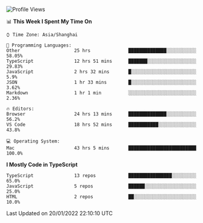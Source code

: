 <!--START_SECTION:waka-->
![Profile Views](http://img.shields.io/badge/Profile%20Views-0-blue)

📊 **This Week I Spent My Time On** 

```text
⌚︎ Time Zone: Asia/Shanghai

💬 Programming Languages: 
Other                    25 hrs              ██████████████░░░░░░░░░░░   58.05% 
TypeScript               12 hrs 51 mins      ███████░░░░░░░░░░░░░░░░░░   29.83% 
JavaScript               2 hrs 32 mins       █░░░░░░░░░░░░░░░░░░░░░░░░   5.9% 
JSON                     1 hr 33 mins        █░░░░░░░░░░░░░░░░░░░░░░░░   3.62% 
Markdown                 1 hr 1 min          ░░░░░░░░░░░░░░░░░░░░░░░░░   2.36%

🔥 Editors: 
Browser                  24 hrs 13 mins      ██████████████░░░░░░░░░░░   56.2% 
VS Code                  18 hrs 52 mins      ███████████░░░░░░░░░░░░░░   43.8%

💻 Operating System: 
Mac                      43 hrs 5 mins       █████████████████████████   100.0%

```

**I Mostly Code in TypeScript** 

```text
TypeScript               13 repos            ████████████████░░░░░░░░░   65.0% 
JavaScript               5 repos             ██████░░░░░░░░░░░░░░░░░░░   25.0% 
HTML                     2 repos             ██░░░░░░░░░░░░░░░░░░░░░░░   10.0%

```



 Last Updated on 20/01/2022 22:10:10 UTC
<!--END_SECTION:waka-->
